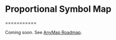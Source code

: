 # Proportional Symbol Map
===========

Coming soon. See [AnyMap Roadmap](http://anychart.com/products/anymap/roadmap/).

<!-- 
* [Proportional Symbol Map](#proportional_symbol_map)
* [Data](#data)
* [Series and Points](#series_and_points)
 * [Points](#points)
 * [Series](#series)
* [Series and Points](#series_and_points)
* [Variability](#variables)
 * [Single Variable](#single_variable)
 * [Multi Variable](#multi_variable)
* [Advantages and Disadvantages](#advantages_and_disadvanteges)
 * [Advantages](#advantages)
 * [Disadvantages](#disadvantages)

*coming_soon*

## Proportional Symbol Map


## Data


## Series and Points

### Points

### Series


## Variability

### Single Variable

### Multi Variable

## Advantages

## Disadvantages
-->

